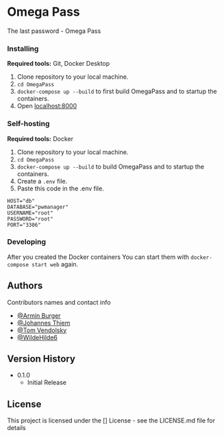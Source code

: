 # Omega Pass

The last password - Omega Pass

### Installing

**Required tools:** Git, Docker Desktop 

 1. Clone repository to your local machine.
 2. `cd OmegaPass`
 3. `docker-compose up --build` to first build OmegaPass and to startup the containers.
 4. Open [localhost:8000](localhost:8000)

### Self-hosting
**Required tools:** Docker

1. Clone repository to your local machine.
2. ```cd OmegaPass```
3. ``docker-compose up --build`` to build OmegaPass and to startup the containers.
4. Create a ``.env`` file.
5. Paste this code in the .env file.
````
HOST="db"
DATABASE="pwmanager"
USERNAME="root"
PASSWORD="root"
PORT="3306"
````


### Developing
After you created the Docker containers You can start them with `docker-compose start web` again.

## Authors

Contributors names and contact info
  
* [@Armin Burger](https://github.com/techmaved)
* [@Johannes Thiem](https://github.com/Fovty)
* [@Tom Vendolsky](https://github.com/lvlcn-t)
* [@WildeHilde6](https://github.com/wildehilde6)

## Version History

* 0.1.0
    * Initial Release

## License

This project is licensed under the [] License - see the LICENSE.md file for details
